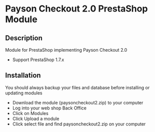 # Payson Checkout 2.0 PrestaShop Module

## Description

Module for PrestaShop implementing Payson Checkout 2.0
* Support PrestaShop 1.7.x

## Installation

You should always backup your files and database before installing or updating modules

* Download the module (paysoncheckout2.zip) to your computer 
* Log into your web shop Back Office
* Click on Modules
* Click Upload a module
* Click select file and find paysoncheckout2.zip on your computer

